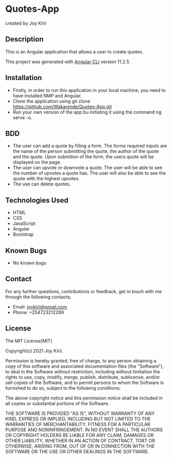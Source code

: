 # Quotes-App

created by Joy Kirii

## Description

This is an Angular application that allows a user to create quotes.

This project was generated with [Angular CLI](https://github.com/angular/angular-cli) version 11.2.5.

## Installation

- Firstly, in order to run this application in your local machine, you need to have installed NMP and Angular.
- Clone the application using git clone https://github.com/Wakarende/Quotes-App.git
- Run your own version of the app bu initiating it using the command ng serve -o.

## BDD

- The user can add a quote by filling a form. The forms required inputs are the name of the person submitting the quote, the author of the quote and the quote. Upon submition of the form, the users quote will be displayed on the page.
- The user can upvote or downvote a quote. The user will be able to see the number of upvotes a quote has. The user will also be able to see the quote with the highest upvotes.
- The use can delete quotes.

## Technologies Used

- HTML
- CSS
- JavaScript
- Angular
- Bootstrap

## Known Bugs

- No known bugs

## Contact

For any further questions, contributions or feedback, get in touch with me through the following contacts;

- Email: joykirii@gmail.com
- Phone: +254723212289

## License

The MIT License(MIT)

Copyright(c) 2021 Joy Kirii.

Permission is hereby granted, free of charge, to any person obtaining a copy of this software and associated documentation files (the "Software"), to deal in the Software without restriction, including without limitation the rights to use, copy, modify, merge, publish, distribute, sublicense, and/or sell copies of the Software, and to permit persons to whom the Software is furnished to do so, subject to the following conditions:

The above copyright notice and this permission notice shall be included in all copies or substantial portions of the Software.

THE SOFTWARE IS PROVIDED "AS IS", WITHOUT WARRANTY OF ANY KIND, EXPRESS OR IMPLIED, INCLUDING BUT NOT LIMITED TO THE WARRANTIES OF MERCHANTABILITY, FITNESS FOR A PARTICULAR PURPOSE AND NONINFRINGEMENT. IN NO EVENT SHALL THE AUTHORS OR COPYRIGHT HOLDERS BE LIABLE FOR ANY CLAIM, DAMAGES OR OTHER LIABILITY, WHETHER IN AN ACTION OF CONTRACT, TORT OR OTHERWISE, ARISING FROM, OUT OF OR IN CONNECTION WITH THE SOFTWARE OR THE USE OR OTHER DEALINGS IN THE SOFTWARE.
